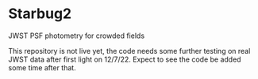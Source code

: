 # Starbug2
JWST PSF photometry for crowded fields

This repository is not live yet, the code needs some further testing on real JWST data after first light on 12/7/22. Expect to see the code be added some time after that.
